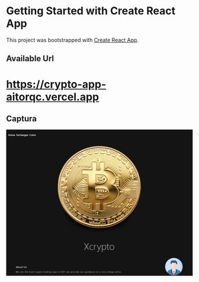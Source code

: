 # Getting Started with Create React App

This project was bootstrapped with [Create React App](https://github.com/facebook/create-react-app).

## Available Url

# https://crypto-app-aitorqc.vercel.app

## Captura

![alt Crypto](https://github.com/aitorqc/crypto-app/blob/main/public/home.png)

